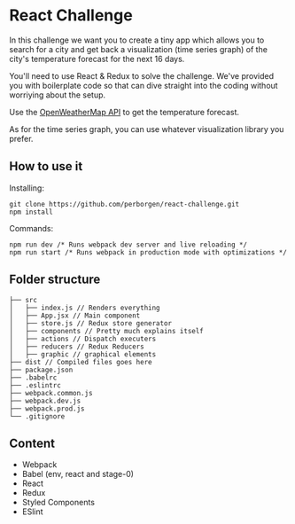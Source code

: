 # React Challenge

In this challenge we want you to create a tiny app which allows you to search for a city and get back a visualization (time series graph) of the city's temperature forecast for the next 16 days.

You'll need to use React & Redux to solve the challenge. We've provided you with boilerplate code so that can dive straight into the coding without worriying about the setup.

Use the [OpenWeatherMap API](https://openweathermap.org/api) to get the temperature forecast.

As for the time series graph, you can use whatever visualization library you prefer.

## How to use it

Installing:

    git clone https://github.com/perborgen/react-challenge.git
    npm install

Commands:

    npm run dev /* Runs webpack dev server and live reloading */
    npm run start /* Runs webpack in production mode with optimizations */

## Folder structure

```
├── src
│   ├── index.js // Renders everything
│   ├── App.jsx // Main component
│   ├── store.js // Redux store generator
│   ├── components // Pretty much explains itself
│   ├── actions // Dispatch executers
│   ├── reducers // Redux Reducers
│   ├── graphic // graphical elements
├── dist // Compiled files goes here
├── package.json
├── .babelrc
├── .eslintrc
├── webpack.common.js
├── webpack.dev.js
├── webpack.prod.js
└── .gitignore
```

## Content

* Webpack
* Babel (env, react and stage-0)
* React
* Redux
* Styled Components
* ESlint
